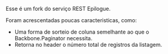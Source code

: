 Esse é um fork do serviço REST Epilogue.

Foram acrescentadas poucas caracteristicas, como:
- Uma forma de sorteio de coluna semelhante ao que o Backbone.Paginator necessita.
- Retorna no header o número total de registros da listagem.

